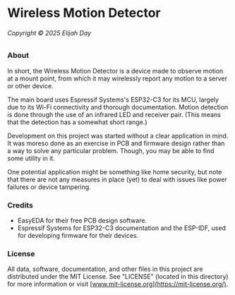 # Wireless Motion Detector

###### Copyright © 2025 Elijah Day

### About

In short, the Wireless Motion Detector is a device made to observe motion at a
mount point, from which it may wirelessly report any motion to a server or
other device.

The main board uses Espressif Systems's ESP32-C3 for its MCU, largely due to its
Wi-Fi connectivity and thorough documentation.  Motion detection is done through
the use of an infrared LED and receiver pair.  (This means that the detection
has a somewhat short range.)

Development on this project was started without a clear application in mind.  It
was moreso done as an exercise in PCB and firmware design rather than a way to
solve any particular problem.  Though, you may be able to find some utility in
it.

One potential application might be something like home security, but note that
there are not any measures in place (yet) to deal with issues like power
failures or device tampering.

### Credits

* EasyEDA for their free PCB design software.
* Espressif Systems for ESP32-C3 documentation and the ESP-IDF, used for
developing firmware for their devices.

### License

All data, software, documentation, and other files in this project are
distributed under the MIT License.  See "LICENSE" (located in this directory)
for more information or visit [www.mit-license.org](https://mit-license.org/).
